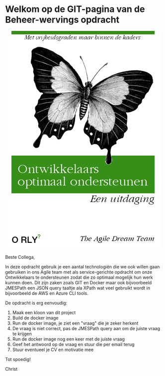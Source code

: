 # Welkom op de GIT-pagina van de Beheer-wervings opdracht

![Uitdaging](generate.png)

Beste Collega,

In deze opdracht gebruik je een aantal technologiën die we ook willen gaan gebruiken in ons Agile team
met als service-gerichte opdracht om onze Ontwikkelaars te ondersteunen zodat die zo optimaal mogelijk
hun werk kunnen doen. Dit zijn zaken zoals GIT en Docker maar ook bijvoorbeeld JMESPath een JSON query
taaltje ala XPath wat veel gebruikt wordt in bijvoorbeeld de AWS en Azure CLI tools.

De opdracht is erg eenvoudig:

1. Maak een kloon van dit project
1. Build de docker image
1. Run de docker image, je ziet een "vraag" die je zeker herkent
1. De vraag is niet correct, pas de JMESPath query aan om de juiste vraag te krijgen
1. Run de docker image nog een keer met de juiste vraag
1. Geef het antwoord op de vraag en stuur die per email terug
1. Stuur eventueel je CV en motivatie mee

Tot spoedig!

Christ

